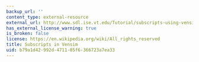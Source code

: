 ```yaml
---
backup_url: ''
content_type: external-resource
external_url: http://www.sdl.ise.vt.edu/Tutorial/subscripts-using-vensim.html
has_external_license_warning: true
is_broken: false
license: https://en.wikipedia.org/wiki/All_rights_reserved
title: Subscripts in Vensim
uid: b79a1d42-992d-4711-85f6-366723a7ea33
---
```

